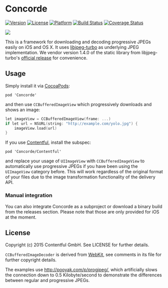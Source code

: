 # Concorde

[![Version](https://img.shields.io/cocoapods/v/Concorde.svg?style=flat)](http://cocoadocs.org/docsets/Concorde)
[![License](https://img.shields.io/cocoapods/l/Concorde.svg?style=flat)](http://cocoadocs.org/docsets/Concorde)
[![Platform](https://img.shields.io/cocoapods/p/Concorde.svg?style=flat)](http://cocoadocs.org/docsets/Concorde)
[![Build Status](http://img.shields.io/travis/contentful-labs/Concorde.svg?style=flat)](https://travis-ci.org/contentful-labs/Concorde)
[![Coverage Status](https://coveralls.io/repos/contentful-labs/Concorde/badge.svg?branch=master)](https://coveralls.io/r/contentful-labs/Concorde?branch=master)

![](use.gif)

This is a framework for downloading and decoding progressive JPEGs easily on iOS and OS X. It uses [libjpeg-turbo][1] as underlying JPEG implementation. We vendor version 1.4.0 of the static library from libjpeg-turbo's [official release][3] for convenience.

## Usage

Simply install it via [CocoaPods][4]:

```
pod 'Concorde'
```

and then use `CCBufferedImageView` which progressively downloads and shows an image:

```objective-c
let imageView = CCBufferedImageView(frame: ...)
if let url = NSURL(string: "http://example.com/yolo.jpg") {
	imageView.load(url)
}
```

If you use [Contentful][2], install the subspec:

```
pod 'Concorde/Contentful'
```

and replace your usage of `UIImageView` with `CCBufferedImageView` to automatically use progressive JPEGs
if you have been using the `UIImageView` category before. This will work regardless of the original format
of your files due to the image transformation functionality of the delivery API.

### Manual integration

You can also integrate Concorde as a subproject or download a binary build from the releases section. Please note that those are only provided for iOS at the moment.

## License

Copyright (c) 2015 Contentful GmbH. See LICENSE for further details.

`CCBufferedImageDecoder` is derived from [WebKit][5], see comments in its file for further copyright details.

The examples use <http://pooyak.com/p/progjpeg/>, which artificially slows the connection down to 0.5 Kilobyte/second to demonstrate the differences between regular and progressive JPEGs.


[1]: http://www.libjpeg-turbo.org
[2]: https://www.contentful.com
[3]: http://sourceforge.net/projects/libjpeg-turbo/files/1.4.0/libjpeg-turbo-1.4.0.dmg/download
[4]: http://cocoapods.org
[5]: https://www.webkit.org
